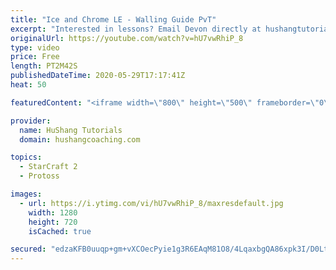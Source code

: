 ```yaml
---
title: "Ice and Chrome LE - Walling Guide PvT"
excerpt: "Interested in lessons? Email Devon directly at hushangtutorials@outlook.com ------------------------------------------------------------------------------------------------------- Want to support HuShang Tutorials directly? Patreon is a website where you can contribute a monthly donation that will help"
originalUrl: https://youtube.com/watch?v=hU7vwRhiP_8
type: video
price: Free
length: PT2M42S
publishedDateTime: 2020-05-29T17:17:41Z
heat: 50

featuredContent: "<iframe width=\"800\" height=\"500\" frameborder=\"0\" src=\"https://www.youtube.com/embed/hU7vwRhiP_8\" allow=\"accelerometer; autoplay; encrypted-media; gyroscope; picture-in-picture\" allowfullscreen></iframe>"

provider:
  name: HuShang Tutorials
  domain: hushangcoaching.com

topics:
  - StarCraft 2
  - Protoss

images:
  - url: https://i.ytimg.com/vi/hU7vwRhiP_8/maxresdefault.jpg
    width: 1280
    height: 720
    isCached: true

secured: "edzaKFB0uuqp+gm+vXCOecPyie1g3R6EAqM81O8/4LqaxbgQA86xpk3I/D0Lty6mLHC1sO0tdz+7M53M6yQuEBaW4c+n4yBc9hu20IafS0vMpDhb7PQ84BEvnD5QlJV/BGx34xaVOF7u4YIys+qNkmmmOi3uJ4DjNxLUwRajrCsAQG8qaduJIZWzygVWFA+A/7lIhQIs9Nia9hVjeM+5LodaWjx46CsVZ2aI6eGVI/2dkbztRuJozOnqslTExEhCAcFIH9FabZsv33ExJTD2SRVzeCvgMWs2/+MQX6+SG6XZ9GiUy6VyLfW0nib+0zcPyiLBTIAAJm5DUyrmD7Sm0gryaylT9HcXFrh10VNhbgCl+RksLG+0qFQqLZTMejRqbe6FlEyGblvkwkjzEqKZ8b/uZvEC7ENHRF5OnfoM2GI=;3xNfARnCj0+5n56ZfF9EfQ=="
---
```


